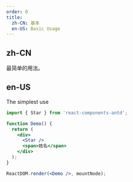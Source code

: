 ```yaml
---
order: 0
title:
  zh-CN: 基本
  en-US: Basic Usage
---
```


## zh-CN

最简单的用法。

## en-US

The simplest use

```jsx
import { Star } from 'react-components-antd';

function Demo() {
  return (
    <div>
      <Star />
      <span>姓名</span>
    </div>
  );
}

ReactDOM.render(<Demo />, mountNode);
```
